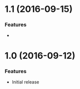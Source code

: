 <a name="1.1"></a>
# 1.1 (2016-09-15)

### Features
*

<a name="1.0"></a>
# 1.0 (2016-09-12)

### Features
* Initial release
